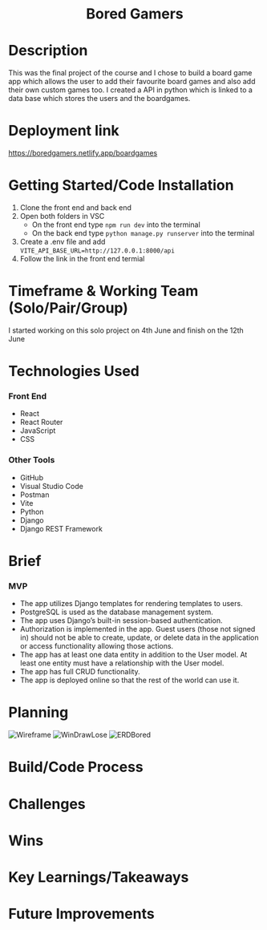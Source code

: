 <h1 align="center">Bored Gamers</h1>

# Description

This was the final project of the course and I chose to build a board game app which allows the user to add their favourite board games and also add their own custom games too. I created a API in python which is linked to a data base which stores the users and the boardgames. 


# Deployment link

https://boredgamers.netlify.app/boardgames


# Getting Started/Code Installation

1. Clone the front end and back end
2. Open both folders in VSC
    - On the front end type `npm run dev` into the terminal
    - On the back end type `python manage.py runserver` into the terminal
3. Create a .env file and add `VITE_API_BASE_URL=http://127.0.0.1:8000/api`
4. Follow the link in the front end termial


# Timeframe & Working Team (Solo/Pair/Group)

I started working on this solo project on 4th June and finish on the 12th June


# Technologies Used

### Front End

  - React
  - React Router
  - JavaScript
  - CSS

### Other Tools

  - GitHub
  - Visual Studio Code
  - Postman
  - Vite
  - Python
  - Django
  - Django REST Framework


# Brief

### MVP

  - The app utilizes Django templates for rendering templates to users.
  - PostgreSQL is used as the database management system.
  - The app uses Django’s built-in session-based authentication.
  - Authorization is implemented in the app. Guest users (those not signed in) should not be able to create, update, or delete data in the application or access functionality allowing those actions.
  - The app has at least one data entity in addition to the User model. At least one entity must have a relationship with the User model.
  - The app has full CRUD functionality.
  - The app is deployed online so that the rest of the world can use it.


# Planning

![Wireframe](https://github.com/user-attachments/assets/c939a822-c5f2-43d4-90e0-af4a7e3ed09c)
![WinDrawLose](https://github.com/user-attachments/assets/01570cde-512e-4938-bdf0-70f4740a40b2)
![ERDBored](https://github.com/user-attachments/assets/d2e1eca9-3991-4a13-898b-c229bf82ce94)


# Build/Code Process


# Challenges



# Wins




# Key Learnings/Takeaways



# Future Improvements



